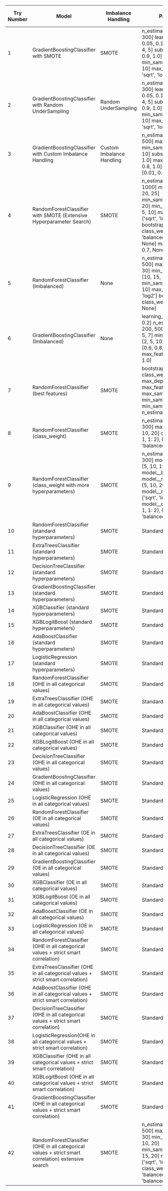 | Try Number | Model                                                                 | Imbalance Handling         | Parameters                                                                                                                                                        | Best Parameters                                                                                                                                                    | Precision for 'Success' | Recall for 'No Success' | F1-Score (Success) | Accuracy | Precision for 'Success'2 | Recall for 'No Success'2 | F1-Score (Success)2 | Accuracy2 |
|------------|----------------------------------------------------------------------|----------------------------|-------------------------------------------------------------------------------------------------------------------------------------------------------------------|-------------------------------------------------------------------------------------------------------------------------------------------------------------------|-------------------------|--------------------------|---------------------|----------|--------------------------|--------------------------|----------------------|-----------|
| 1          | GradientBoostingClassifier with SMOTE                                | SMOTE                      | n_estimators: [100, 200, 300] learning_rate: [0.01, 0.05, 0.1] max_depth: [3, 4, 5] subsample: [0.8, 0.9, 1.0] min_samples_split: [2, 5, 10] max_features: [None, 'sqrt', 'log2'] | learning_rate: 0.01 max_depth: 3 max_features: 'sqrt' min_samples_split: 2 n_estimators: 200 subsample: 1.0                                                       | X                       | X                        | X                   | X        | 0.38                     | 0.45                     | 0.52                 | 0.56      |
| 2          | GradientBoostingClassifier with Random UnderSampling                | Random UnderSampling       | n_estimators: [100, 200, 300] learning_rate: [0.01, 0.05, 0.1] max_depth: [3, 4, 5] subsample: [0.8, 0.9, 1.0] min_samples_split: [2, 5, 10] max_features: [None, 'sqrt', 'log2'] | learning_rate: 0.01 max_depth: 3 max_features: 'sqrt' min_samples_split: 2 n_estimators: 100 subsample: 0.8                                                       | X                       | X                        | X                   | X        | 0.37                     | 0.4                      | 0.52                 | 0.54      |
| 3          | GradientBoostingClassifier with Custom Imbalance Handling           | Custom Imbalance Handling  | n_estimators: [100, 200, 500] max_depth: [3, 5, 7] min_samples_split: [2, 5, 10] subsample: [0.6, 0.8, 1.0] max_features: [0.6, 0.8, 1.0] learning_rate: [0.01, 0.1, 0.2]         | learning_rate: 0.01 max_depth: 3 max_features: 1.0 min_samples_split: 2 n_estimators: 100 subsample: 1.0                                                           | 0.59                    | 0.4                      | 0.71                 | 0.64     | 0.36                     | 0.39                     | 0.52                 | 0.53      |
| 4          | RandomForestClassifier with SMOTE (Extensive Hyperparameter Search) | SMOTE                      | n_estimators: [300, 700, 1000] max_depth: [None, 20, 25] min_samples_split: [2, 10, 20] min_samples_leaf: [2, 5, 10] max_features: ['sqrt', 'log2', 0.75] bootstrap: [True, False] class_weight: ['balanced', 'balanced_subsample', None] max_samples: [0.5, 0.7, None] | bootstrap: False class_weight: 'balanced' max_depth: 20 max_features: 'sqrt' max_samples: None min_samples_leaf: 2 min_samples_split: 2 n_estimators: 1000          | 0.69                    | 0.61                     | 0.77                 | 0.74     | 0.38                     | 0.55                     | 0.49                 | 0.59      |
| 5          | RandomForestClassifier (Imbalanced)                                 | None                       | n_estimators: [100, 300, 500] max_depth: [10, 20, 30] min_samples_split: [10, 15, 20] min_samples_leaf: [2, 5, 10] max_features: ['sqrt', 'log2'] bootstrap: [True] class_weight: ['balanced', None] | bootstrap: True class_weight: 'balanced' max_depth: 10 max_features: 'sqrt' min_samples_leaf: 5 min_samples_split: 15 n_estimators: 300                            | X                       | X                        | X                   | X        | 0.38                     | 0.46                     | 0.52                 | 0.56      |
| 6          | GradientBoostingClassifier (Imbalanced)                             | None                       | learning_rate: [0.01, 0.1, 0.2] n_estimators: [100, 200, 500] max_depth: [3, 5, 7] min_samples_split: [2, 5, 10] subsample: [0.6, 0.8, 1.0] max_features: [0.6, 0.8, 1.0]       | learning_rate: 0.2 max_depth: 7 max_features: 1.0 min_samples_split: 5 n_estimators: 100 subsample: 0.6                                                            | 0.56                    | 0.99                     | 0.05                 | 0.71     | 0.43                     | 0.99                     | 0.04                 | 0.71      |
| 7          | RandomForestClassifier (best features)                              | SMOTE                      | bootstrap: False class_weight: 'balanced' max_depth: 20 max_features: 'sqrt' max_samples: None min_samples_leaf: 2 min_samples_split: 2 n_estimators: 1000                         | bootstrap: False class_weight: 'balanced' max_depth: 20 max_features: 'sqrt' max_samples: None min_samples_leaf: 2 min_samples_split: 2 n_estimators: 1000          | 0.71                    | 0.64                     | 0.78                 | 0.76     | 0.37                     | 0.57                     | 0.47                 | 0.59      |
| 8          | RandomForestClassifier (class_weight)                               | SMOTE                      | n_estimators: [100, 200, 300] max_depth: [None, 10, 20] class_weight: [{0: 1, 1: 2}, {0: 1, 1: 5}, 'balanced']                                                     | class_weight: {0: 1, 1: 2} model__max_depth: 20 model__n_estimators: 200                                                                                          | 0.65                    | 0.48                     | 0.78                 | 0.73     | 0.36                     | 0.42                     | 0.5                  | 0.54      |
| 9          | RandomForestClassifier (class_weight with more hyperparameters)     | SMOTE                      | n_estimators: [100, 200, 300] model__max_depth: [5, 10, 15] model__bootstrap: [True] model__min_samples_leaf: [5, 10, 20] model__max_features: ['sqrt', 'log2', 0.75] model__class_weight: [{0: 1, 1: 2}, {0: 1, 1: 5}, 'balanced'] | bootstrap: True class_weight: {0: 1, 1: 2} max_depth: 15 max_features: 0.75 min_samples_leaf: 5 n_estimators: 100                                                 | 0.61                    | 0.38                     | 0.75                 | 0.68     | 0.36                     | 0.36                     | 0.51                 | 0.51      |
| 10         | RandomForestClassifier (standard hyperparameters)                   | SMOTE                      | Standard                                                                                                                                                         | Standard                                                                                                                                                          | 0.71                    | 0.64                     | 0.78                 | 0.76     | 0.37                     | 0.57                     | 0.47                 | 0.59      |
| 11         | ExtraTreesClassifier (standard hyperparameters)                     | SMOTE                      | Standard                                                                                                                                                         | Standard                                                                                                                                                          | 0.7                     | 0.63                     | 0.76                 | 0.74     | 0.38                     | 0.57                     | 0.48                 | 0.59      |
| 12         | DecisionTreeClassifier (standard hyperparameters)                   | SMOTE                      | Standard                                                                                                                                                         | Standard                                                                                                                                                          | 0.7                     | 0.64                     | 0.77                 | 0.75     | 0.37                     | 0.56                     | 0.48                 | 0.59      |
| 13         | GradientBoostingClassifier (standard hyperparameters)               | SMOTE                      | Standard                                                                                                                                                         | Standard                                                                                                                                                          | 0.62                    | 0.49                     | 0.7                  | 0.65     | 0.38                     | 0.48                     | 0.52                 | 0.57      |
| 14         | XGBClassifier (standard hyperparameters)                           | SMOTE                      | Standard                                                                                                                                                         | Standard                                                                                                                                                          | 0.63                    | 0.52                     | 0.71                 | 0.66     | 0.38                     | 0.51                     | 0.51                 | 0.58      |
| 15         | XGBLogitBoost (standard hyperparameters)                           | SMOTE                      | Standard                                                                                                                                                         | Standard                                                                                                                                                          | 0.63                    | 0.52                     | 0.71                 | 0.66     | 0.38                     | 0.51                     | 0.51                 | 0.58      |
| 16         | AdaBoostClassifier (standard hyperparameters)                      | SMOTE                      | Standard                                                                                                                                                         | Standard                                                                                                                                                          | 0.63                    | 0.53                     | 0.7                  | 0.66     | 0.39                     | 0.53                     | 0.51                 | 0.59      |
| 17         | LogisticRegression (standard hyperparameters)                      | SMOTE                      | Standard                                                                                                                                                         | Standard                                                                                                                                                          | 0.56                    | 0.56                     | 0.57                 | 0.56     | 0.31                     | 0.56                     | 0.38                 | 0.54      |
| 18         | RandomForestClassifier (OHE in all categorical values)             | SMOTE                      | Standard                                                                                                                                                         | Standard                                                                                                                                                          | 0.79                    | 0.76                     | 0.85                 | 0.84     | 0.37                     | 0.64                     | 0.44                 | 0.61      |
| 19         | ExtraTreesClassifier (OHE in all categorical values)               | SMOTE                      | Standard                                                                                                                                                         | Standard                                                                                                                                                          | 0.81                    | 0.79                     | 0.85                 | 0.84     | 0.37                     | 0.66                     | 0.43                 | 0.62      |
| 20         | AdaBoostClassifier (OHE in all categorical values)                 | SMOTE                      | Standard                                                                                                                                                         | Standard                                                                                                                                                          | 0.64                    | 0.55                     | 0.71                 | 0.68     | 0.39                     | 0.55                     | 0.5                  | 0.6       |
| 21         | XGBClassifier (OHE in all categorical values)                      | SMOTE                      | Standard                                                                                                                                                         | Standard                                                                                                                                                          | 0.61                    | 0.44                     | 0.71                 | 0.65     | 0.37                     | 0.43                     | 0.52                 | 0.55      |
| 22         | XGBLogitBoost (OHE in all categorical values)                      | SMOTE                      | Standard                                                                                                                                                         | Standard                                                                                                                                                          | 0.61                    | 0.44                     | 0.71                 | 0.65     | 0.37                     | 0.43                     | 0.52                 | 0.55      |
| 23         | DecisionTreeClassifier (OHE in all categorical values)             | SMOTE                      | Standard                                                                                                                                                         | Standard                                                                                                                                                          | 0.79                    | 0.76                     | 0.83                 | 0.82     | 0.36                     | 0.62                     | 0.44                 | 0.6       |
| 24         | GradientBoostingClassifier (OHE in all categorical values)         | SMOTE                      | Standard                                                                                                                                                         | Standard                                                                                                                                                          | 0.62                    | 0.52                     | 0.7                  | 0.66     | 0.38                     | 0.51                     | 0.5                  | 0.58      |
| 25         | LogisticRegression (OHE in all categorical values)                 | SMOTE                      | Standard                                                                                                                                                         | Standard                                                                                                                                                          | 0.63                    | 0.53                     | 0.7                  | 0.66     | 0.38                     | 0.52                     | 0.5                  | 0.58      |
| 26         | RandomForestClassifier (OE in all categorical values)              | SMOTE                      | Standard                                                                                                                                                         | Standard                                                                                                                                                          | 0.71                    | 0.63                     | 0.78                 | 0.75     | 0.38                     | 0.57                     | 0.48                 | 0.59      |
| 27         | ExtraTreesClassifier (OE in all categorical values)                | SMOTE                      | Standard                                                                                                                                                         | Standard                                                                                                                                                          | 0.73                    | 0.68                     | 0.79                 | 0.77     | 0.38                     | 0.6                      | 0.47                 | 0.6       |
| 28         | DecisionTreeClassifier (OE in all categorical values)              | SMOTE                      | Standard                                                                                                                                                         | Standard                                                                                                                                                          | 0.7                     | 0.64                     | 0.77                 | 0.75     | 0.37                     | 0.56                     | 0.48                 | 0.59      |
| 29         | GradientBoostingClassifier (OE in all categorical values)          | SMOTE                      | Standard                                                                                                                                                         | Standard                                                                                                                                                          | 0.62                    | 0.51                     | 0.7                  | 0.65     | 0.38                     | 0.5                      | 0.51                 | 0.58      |
| 30         | XGBClassifier (OE in all categorical values)                       | SMOTE                      | Standard                                                                                                                                                         | Standard                                                                                                                                                          | 0.63                    | 0.52                     | 0.71                 | 0.67     | 0.38                     | 0.51                     | 0.51                 | 0.58      |
| 31         | XGBLogitBoost (OE in all categorical values)                       | SMOTE                      | Standard                                                                                                                                                         | Standard                                                                                                                                                          | 0.63                    | 0.52                     | 0.71                 | 0.67     | 0.38                     | 0.51                     | 0.51                 | 0.58      |
| 32         | AdaBoostClassifier (OE in all categorical values)                  | SMOTE                      | Standard                                                                                                                                                         | Standard                                                                                                                                                          | 0.64                    | 0.56                     | 0.71                 | 0.67     | 0.38                     | 0.55                     | 0.5                  | 0.6       |
| 33         | LogisticRegression (OE in all categorical values)                  | SMOTE                      | Standard                                                                                                                                                         | Standard                                                                                                                                                          | 0.58                    | 0.54                     | 0.61                 | 0.59     | 0.33                     | 0.54                     | 0.42                 | 0.55      |
| 34         | RandomForestClassifier (OHE in all categorical values + strict smart correlation) | SMOTE               | Standard                                                                                                                                                         | Standard                                                                                                                                                          | 0.8                     | 0.78                     | 0.85                 | 0.84     | 0.38                     | 0.65                     | 0.44                 | 0.62      |
| 35         | ExtraTreesClassifier (OHE in all categorical values + strict smart correlation)  | SMOTE              | Standard                                                                                                                                                         | Standard                                                                                                                                                          | 0.82                    | 0.8                      | 0.85                 | 0.84     | 0.38                     | 0.67                     | 0.43                 | 0.62      |
| 36         | AdaBoostClassifier (OHE in all categorical values + strict smart correlation)   | SMOTE              | Standard                                                                                                                                                         | Standard                                                                                                                                                          | 0.65                    | 0.56                     | 0.72                 | 0.69     | 0.38                     | 0.56                     | 0.49                 | 0.6       |
| 37         | DecisionTreeClassifier (OHE in all categorical values + strict smart correlation) | SMOTE             | Standard                                                                                                                                                         | Standard                                                                                                                                                          | 0.84                    | 0.83                     | 0.87                 | 0.86     | 0.37                     | 0.65                     | 0.43                 | 0.61      |
| 38         | LogisticRegression(OHE in all categorical values + strict smart correlation)    | SMOTE             | Standard                                                                                                                                                         | Standard                                                                                                                                                          | 0.64                    | 0.55                     | 0.7                  | 0.67     | 0.38                     | 0.54                     | 0.49                 | 0.59      |
| 39         | XGBClassifier (OHE in all categorical values + strict smart correlation)         | SMOTE             | Standard                                                                                                                                                         | Standard                                                                                                                                                          | 0.63                    | 0.52                     | 0.71                 | 0.66     | 0.38                     | 0.51                     | 0.51                 | 0.58      |
| 40         | XGBLogitBoost (OHE in all categorical values + strict smart correlation)        | SMOTE              | Standard                                                                                                                                                         | Standard                                                                                                                                                          | 0.63                    | 0.52                     | 0.71                 | 0.66     | 0.38                     | 0.51                     | 0.51                 | 0.58      |
| 41         | GradientBoostingClassifier (OHE in all categorical values + strict smart correlation) | SMOTE          | Standard                                                                                                                                                         | Standard                                                                                                                                                          | 0.62                    | 0.52                     | 0.7                  | 0.66     | 0.38                     | 0.51                     | 0.51                 | 0.58      |
| 42         | RandomForestClassifier (OHE in all categorical values + strict smart correlation) extensive search | SMOTE    | n_estimators: [100, 250, 500] max_depth: [10, 20, 30] min_samples_leaf: [5, 10, 20] min_samples_split: [10, 15, 20] max_features: ['sqrt', 'log2', 0.75] class_weight: [{0: 1, 1: 2} 'balanced_subsample', 'balanced'], | model__class_weight: {0: 1, 1: 2} model__max_depth: 30 model__max_features: 0.75 model__min_samples_leaf: 5 model__min_samples_split: 10 model__n_estimators: 500 | 0.68                    | 0.55                     | 0.79                 | 0.75     | 0.36                     | 0.47                     | 0.49                 | 0.55      |
